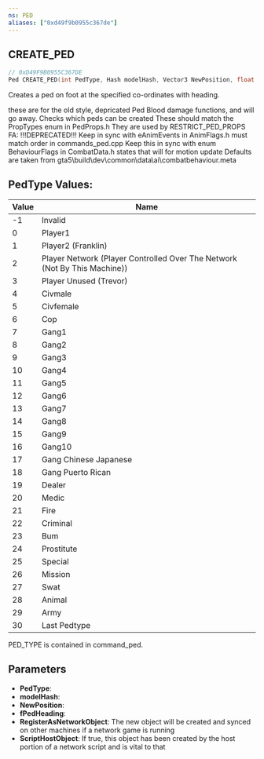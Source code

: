 ```yaml
---
ns: PED
aliases: ["0xd49f9b0955c367de"]
---
```

## CREATE_PED

```c
// 0xD49F9B0955C367DE
Ped CREATE_PED(int PedType, Hash modelHash, Vector3 NewPosition, float fPedHeading, bool RegisterAsNetworkObject, bool ScriptHostObject);
```

Creates a ped on foot at the specified co-ordinates with heading.

these are for the old style, depricated Ped Blood damage functions, and will go away. Checks which peds can be created These should match the PropTypes enum in PedProps.h They are used by RESTRICT_PED_PROPS FA: !!!DEPRECATED!!! Keep in sync with eAnimEvents in AnimFlags.h must match order in commands_ped.cpp Keep this in sync with enum BehaviourFlags in CombatData.h states that will for motion update Defaults are taken from gta5\build\dev\common\data\ai\combatbehaviour.meta

## PedType Values:
| Value | Name |
| --- | --- |
| -1 | Invalid |
| 0 | Player1 |
| 1 | Player2 (Franklin) |
| 2 | Player Network (Player Controlled Over The Network (Not By This Machine)) |
| 3 | Player Unused (Trevor) |
| 4 | Civmale |
| 5 | Civfemale |
| 6 | Cop |
| 7 | Gang1 |
| 8 | Gang2 |
| 9 | Gang3 |
| 10 | Gang4 |
| 11 | Gang5 |
| 12 | Gang6 |
| 13 | Gang7 |
| 14 | Gang8 |
| 15 | Gang9 |
| 16 | Gang10 |
| 17 | Gang Chinese Japanese |
| 18 | Gang Puerto Rican |
| 19 | Dealer |
| 20 | Medic |
| 21 | Fire |
| 22 | Criminal |
| 23 | Bum |
| 24 | Prostitute |
| 25 | Special |
| 26 | Mission |
| 27 | Swat |
| 28 | Animal |
| 29 | Army |
| 30 | Last Pedtype |


PED_TYPE is contained in command_ped.


## Parameters
* **PedType**: 
* **modelHash**: 
* **NewPosition**: 
* **fPedHeading**: 
* **RegisterAsNetworkObject**: The new object will be created and synced on other machines if a network game is running
* **ScriptHostObject**: If true, this object has been created by the host portion of a network script and is vital to that
